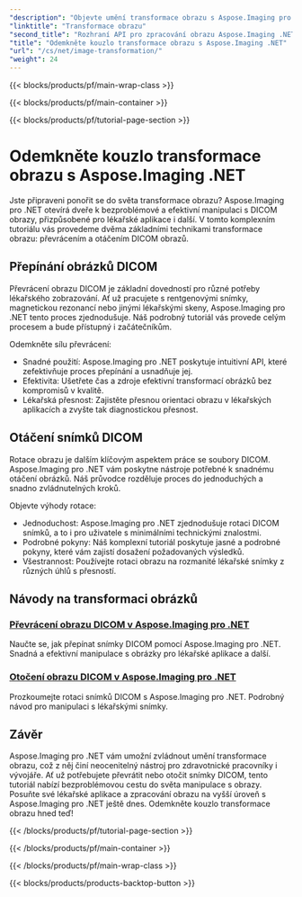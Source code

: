 ```yaml
---
"description": "Objevte umění transformace obrazu s Aspose.Imaging pro .NET. Naučte se bez námahy otáčet a otáčet snímky DICOM pro lékařské aplikace a další."
"linktitle": "Transformace obrazu"
"second_title": "Rozhraní API pro zpracování obrazu Aspose.Imaging .NET"
"title": "Odemkněte kouzlo transformace obrazu s Aspose.Imaging .NET"
"url": "/cs/net/image-transformation/"
"weight": 24
---
```


{{< blocks/products/pf/main-wrap-class >}}

{{< blocks/products/pf/main-container >}}

{{< blocks/products/pf/tutorial-page-section >}}

# Odemkněte kouzlo transformace obrazu s Aspose.Imaging .NET


Jste připraveni ponořit se do světa transformace obrazu? Aspose.Imaging pro .NET otevírá dveře k bezproblémové a efektivní manipulaci s DICOM obrazy, přizpůsobené pro lékařské aplikace i další. V tomto komplexním tutoriálu vás provedeme dvěma základními technikami transformace obrazu: převrácením a otáčením DICOM obrazů. 

## Přepínání obrázků DICOM

Převrácení obrazu DICOM je základní dovedností pro různé potřeby lékařského zobrazování. Ať už pracujete s rentgenovými snímky, magnetickou rezonancí nebo jinými lékařskými skeny, Aspose.Imaging pro .NET tento proces zjednodušuje. Náš podrobný tutoriál vás provede celým procesem a bude přístupný i začátečníkům.

Odemkněte sílu převrácení:
- Snadné použití: Aspose.Imaging pro .NET poskytuje intuitivní API, které zefektivňuje proces přepínání a usnadňuje jej.
- Efektivita: Ušetřete čas a zdroje efektivní transformací obrázků bez kompromisů v kvalitě.
- Lékařská přesnost: Zajistěte přesnou orientaci obrazu v lékařských aplikacích a zvyšte tak diagnostickou přesnost.

## Otáčení snímků DICOM

Rotace obrazu je dalším klíčovým aspektem práce se soubory DICOM. Aspose.Imaging pro .NET vám poskytne nástroje potřebné k snadnému otáčení obrázků. Náš průvodce rozděluje proces do jednoduchých a snadno zvládnutelných kroků.

Objevte výhody rotace:
- Jednoduchost: Aspose.Imaging pro .NET zjednodušuje rotaci DICOM snímků, a to i pro uživatele s minimálními technickými znalostmi.
- Podrobné pokyny: Náš komplexní tutoriál poskytuje jasné a podrobné pokyny, které vám zajistí dosažení požadovaných výsledků.
- Všestrannost: Používejte rotaci obrazu na rozmanité lékařské snímky z různých úhlů s přesností.

## Návody na transformaci obrázků
### [Převrácení obrazu DICOM v Aspose.Imaging pro .NET](./flip-dicom-image/)
Naučte se, jak přepínat snímky DICOM pomocí Aspose.Imaging pro .NET. Snadná a efektivní manipulace s obrázky pro lékařské aplikace a další.
### [Otočení obrazu DICOM v Aspose.Imaging pro .NET](./rotate-dicom-image/)
Prozkoumejte rotaci snímků DICOM s Aspose.Imaging pro .NET. Podrobný návod pro manipulaci s lékařskými snímky.

## Závěr

Aspose.Imaging pro .NET vám umožní zvládnout umění transformace obrazu, což z něj činí neocenitelný nástroj pro zdravotnické pracovníky i vývojáře. Ať už potřebujete převrátit nebo otočit snímky DICOM, tento tutoriál nabízí bezproblémovou cestu do světa manipulace s obrazy. Posuňte své lékařské aplikace a zpracování obrazu na vyšší úroveň s Aspose.Imaging pro .NET ještě dnes. Odemkněte kouzlo transformace obrazu hned teď!

{{< /blocks/products/pf/tutorial-page-section >}}

{{< /blocks/products/pf/main-container >}}

{{< /blocks/products/pf/main-wrap-class >}}

{{< blocks/products/products-backtop-button >}}